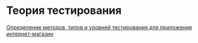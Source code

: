 # Теория тестирования
[Определение методов, типов и уровней тестирования для приложения интернет-магазин](https://docs.google.com/spreadsheets/d/11L9yuFlGEV--COCapvIDmhaXLBQd5FQWsEMxBye8sh8/edit?gid=1647196050#gid=1647196050)
